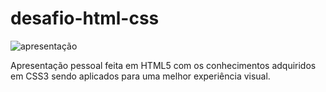 # desafio-html-css
![apresentação](https://user-images.githubusercontent.com/81111102/113061456-6fab2900-9188-11eb-9787-b01022ab1103.PNG)

Apresentação pessoal feita em HTML5 com os conhecimentos adquiridos em CSS3 sendo aplicados para uma melhor experiência visual.
